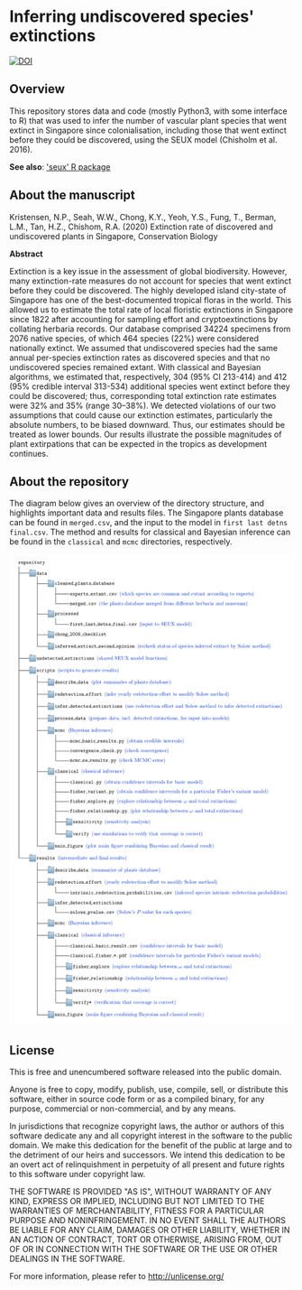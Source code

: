 # Inferring undiscovered species' extinctions

[![DOI](https://zenodo.org/badge/DOI/10.5281/zenodo.3733920.svg)](https://doi.org/10.5281/zenodo.3733920)

## Overview

This repository stores data and code (mostly Python3, with some interface to R) that was used to infer the number of vascular plant species that went extinct in Singapore since colonialisation, including those that went extinct before they could be discovered, using the SEUX model (Chisholm et al. 2016). 

**See also**: ['seux' R package](https://github.com/nadiahpk/seux "seux")

## About the manuscript

Kristensen, N.P., Seah, W.W., Chong, K.Y., Yeoh, Y.S., Fung, T., Berman, L.M., Tan, H.Z., Chishom, R.A. (2020) Extinction rate of discovered and undiscovered plants in Singapore, Conservation Biology

**Abstract**

Extinction is a key issue in the assessment of global biodiversity.  However, many extinction-rate measures do not account for species that went extinct before they could be discovered.  The highly developed island city-state of Singapore has one of the best-documented tropical floras in the world. This allowed us to estimate the total rate of local floristic extinctions in Singapore since 1822 after accounting for sampling effort and cryptoextinctions by collating herbaria records.  Our database comprised 34224 specimens from 2076 native species, of which 464 species (22%) were considered nationally extinct.  We assumed that undiscovered species had the same annual per-species extinction rates as discovered species and that no undiscovered species remained extant.  With classical and Bayesian algorithms, we estimated that, respectively, 304 (95% CI 213-414) and 412 (95% credible interval 313-534) additional species went extinct before they could be discovered; thus, corresponding total extinction rate estimates were 32% and 35% (range 30–38%).  We detected violations of our two assumptions that could cause our extinction estimates, particularly the absolute numbers, to be biased downward.  Thus, our estimates should be treated as lower bounds.  Our results illustrate the possible magnitudes of plant extirpations that can be expected in the tropics as development continues.

## About the repository

The diagram below gives an overview of the directory structure, and highlights important data and results files. The Singapore plants database can be found in `merged.csv`, and the input to the model in `first last detns final.csv`. The method and results for classical and Bayesian inference can be found in the `classical` and `mcmc` directories, respectively.

![repository structure](https://raw.githubusercontent.com/nadiahpk/inferring-undiscovered-species-extinctions/master/repo_structure.png)

## License

This is free and unencumbered software released into the public domain.

Anyone is free to copy, modify, publish, use, compile, sell, or distribute this software, either in source code form or as a compiled binary, for any purpose, commercial or non-commercial, and by any means.

In jurisdictions that recognize copyright laws, the author or authors of this software dedicate any and all copyright interest in the software to the public domain. We make this dedication for the benefit of the public at large and to the detriment of our heirs and successors. We intend this dedication to be an overt act of relinquishment in perpetuity of all present and future rights to this software under copyright law.

THE SOFTWARE IS PROVIDED "AS IS", WITHOUT WARRANTY OF ANY KIND, EXPRESS OR IMPLIED, INCLUDING BUT NOT LIMITED TO THE WARRANTIES OF MERCHANTABILITY, FITNESS FOR A PARTICULAR PURPOSE AND NONINFRINGEMENT.  IN NO EVENT SHALL THE AUTHORS BE LIABLE FOR ANY CLAIM, DAMAGES OR OTHER LIABILITY, WHETHER IN AN ACTION OF CONTRACT, TORT OR OTHERWISE, ARISING FROM, OUT OF OR IN CONNECTION WITH THE SOFTWARE OR THE USE OR OTHER DEALINGS IN THE SOFTWARE.

For more information, please refer to <http://unlicense.org/>
